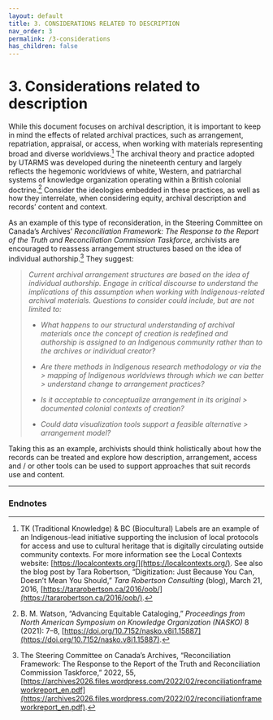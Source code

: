 ```yaml
---
layout: default
title: 3. CONSIDERATIONS RELATED TO DESCRIPTION
nav_order: 3
permalink: /3-considerations
has_children: false
---
```


# 3. Considerations related to description

While this document focuses on archival description, it is important to keep in mind the effects of related archival practices, such as arrangement, repatriation, appraisal, or access, when working with materials representing broad and diverse worldviews.[^4] The archival theory and practice adopted by UTARMS was developed during the nineteenth century and largely reflects the hegemonic worldviews of white, Western, and patriarchal systems of knowledge organization operating within a British colonial doctrine.[^5] Consider the ideologies embedded in these practices, as well as how they interrelate, when considering equity, archival description and records’ content and context.

As an example of this type of reconsideration, in the Steering Committee on Canada’s Archives’ *Reconciliation Framework: The Response to the Report of the Truth and Reconciliation Commission Taskforce,* archivists are encouraged to reassess arrangement structures based on the idea of individual authorship.[^6] They suggest:

> *Current archival arrangement structures are based on the idea of individual authorship. Engage in critical discourse to understand the implications of this assumption when working with Indigenous-related archival materials. Questions to consider could include, but are not limited to:*
>
> * *What happens to our structural understanding of archival materials once the concept of creation is redefined and authorship is assigned to an Indigenous community rather than to the archives or individual creator?*
>
> * *Are there methods in Indigenous research methodology or via the > mapping of Indigenous worldviews through which we can better > understand change to arrangement practices?*
>
> * *Is it acceptable to conceptualize arrangement in its original > documented colonial contexts of creation?*
>
> * *Could data visualization tools support a feasible alternative > arrangement model?*

Taking this as an example, archivists should think holistically about how the records can be treated and explore how description, arrangement, access and / or other tools can be used to support approaches that suit records use and content.

---
 
### Endnotes

[^4]: TK (Traditional Knowledge) & BC (Biocultural) Labels are an example of an Indigenous-lead initiative supporting the inclusion of local protocols for access and use to cultural heritage that is digitally circulating outside community contexts. For more information see the Local Contexts website: [https://localcontexts.org/](https://localcontexts.org/). See also the blog post by Tara Robertson, “Digitization: Just Because You Can, Doesn’t Mean You Should,” *Tara Robertson Consulting* (blog), March 21, 2016, [https://tararobertson.ca/2016/oob/](https://tararobertson.ca/2016/oob/). 

[^5]: B. M. Watson, “Advancing Equitable Cataloging,” *Proceedings from North American Symposium on Knowledge Organization (NASKO)* 8 (2021): 7–8, [https://doi.org/10.7152/nasko.v8i1.15887](https://doi.org/10.7152/nasko.v8i1.15887).

[^6]: The Steering Committee on Canada’s Archives, “Reconciliation Framework: The Response to the Report of the Truth and Reconciliation Commission Taskforce,” 2022, 55, [https://archives2026.files.wordpress.com/2022/02/reconciliationframeworkreport_en.pdf](https://archives2026.files.wordpress.com/2022/02/reconciliationframeworkreport_en.pdf).